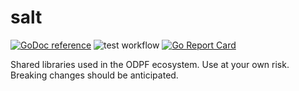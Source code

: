 # salt

[![GoDoc reference](https://img.shields.io/badge/godoc-reference-5272B4.svg)](https://godoc.org/github.com/odpf/salt)
![test workflow](https://github.com/odpf/salt/actions/workflows/test.yaml/badge.svg)
[![Go Report Card](https://goreportcard.com/badge/github.com/odpf/salt)](https://goreportcard.com/report/github.com/odpf/salt)

Shared libraries used in the ODPF ecosystem. Use at your own risk. Breaking changes should be anticipated.